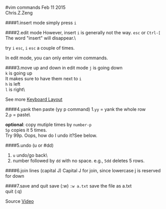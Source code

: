 #vim commands
Feb 11 2015\
Chris.Z.Zeng 

####1.insert mode
simply press ```i```

####2.edit mode
However, insert ```i``` is generally not the way.
```esc``` or ```Ctrl-[```
The word "insert" will disappear.\

try ```i``` ```esc```, ```i``` ```esc``` a couple of times.

In edit mode, you can only enter vim commands.

####3.move up and down in edit mode
```j``` is going down\
```k``` is going up\
It makes sure to have them next to ```i```\
```h``` is left\
```l``` is right\

See more [Keyboard Layout](http://www.viemu.com/a_vi_vim_graphical_cheat_sheet_tutorial.html)

####4.yank then paste (yy p command)
1.```yy``` = yank the whole row\
2.```p``` = paste\

**optional**: copy mutiple times by ```number-p```\
```5p``` copies it 5 times.\
Try 99p. Oops, how do I undo it?See below.

####5.undo (u or #dd)
1. ```u``` undo/go back\
2. number followed by ```dd``` with no space. e.g., ```5dd``` deletes 5 rows.

####6.join lines (capital J)
Capital J for join, since lowercase j is reserved for down

####7.save and quit
save (:w) ```:w a.txt``` save the file as a.txt\
quit (:q)


Source [Video](https://www.youtube.com/watch?v=71YTkxUNwmg)